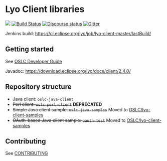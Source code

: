# Lyo Client libraries

[![](https://img.shields.io/jenkins/s/https/ci.eclipse.org/lyo/job/lyo-client-master.svg)](https://ci.eclipse.org/lyo/job/lyo-client-master/)
[![Build Status](https://travis-ci.org/eclipse/lyo.client.svg?branch=master)](https://travis-ci.org/eclipse/lyo.client)
[![Discourse status](https://img.shields.io/discourse/https/meta.discourse.org/status.svg)](https://forum.open-services.net/)
[![Gitter](https://img.shields.io/gitter/room/nwjs/nw.js.svg)](https://gitter.im/eclipse/lyo)

Jenkins build: https://ci.eclipse.org/lyo/job/lyo-client-master/lastBuild/

## Getting started

See [OSLC Developer Guide](http://oslc.github.io/developing-oslc-applications/eclipse_lyo/eclipse-lyo.html)

Javadoc: https://download.eclipse.org/lyo/docs/client/2.4.0/

## Repository structure

* Java client: `oslc-java-client`
* ~~Perl client: `oslc-perl-client`~~ **DEPRECATED**
* ~~Simple Java client sample: `oslc-java-samples`~~ Moved to [OSLC/lyo-client-samples](https://github.com/OSLC/lyo-client-samples)
* ~~OAuth-based Java client sample: `oauth-test`~~ Moved to [OSLC/lyo-client-samples](https://github.com/OSLC/lyo-client-samples)

## Contributing

See [CONTRIBUTING](CONTRIBUTING)
